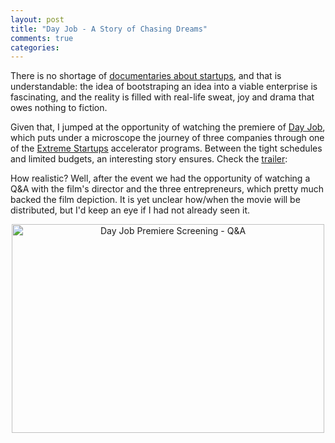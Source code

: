 ```yaml
---
layout: post
title: "Day Job - A Story of Chasing Dreams"
comments: true
categories:
---
```

There is no shortage of [documentaries about startups][1], and that is understandable: the idea of bootstraping an idea into a viable enterprise is fascinating, and the reality is filled with real-life sweat, joy and drama that owes nothing to fiction.

Given that, I jumped at the opportunity of watching the premiere of [Day Job][2], which puts under a microscope the journey of three companies through one of the [Extreme Startups][3] accelerator programs. Between the tight schedules and limited budgets, an interesting story ensures. Check the [trailer][4]:

<center> <script type="text/javascript" id="vidyard_embed_code_K8cX3Q--akV4WBoP7ZDfQA" src="//play.vidyard.com/K8cX3Q--akV4WBoP7ZDfQA.js?width="560"&height="315"&v=3.1&type=inline"></script> </center>

How realistic? Well, after the event we had the opportunity of watching a Q&A with the film's director and the three entrepreneurs, which pretty much backed the film depiction. It is yet unclear how/when the movie will be distributed, but I'd keep an eye if I had not already seen it.

<center> <a href="http://www.flickr.com/photos/chesterbr/10394330935/" title="Day Job Premiere Screening - Q&amp;A by chesterbr, on Flickr"><img src="//farm4.staticflickr.com/3669/10394330935_66f25611f0.jpg" width="500" height="334" alt="Day Job Premiere Screening - Q&amp;A"></a> </center>

[1]: http://publicbeta.co/12-documentaries-which-capture-startup-life/
[2]: http://www.dayjobdoc.com/
[3]: http://www.extremestartups.com/
[4]: https://vimeo.com/57109420
